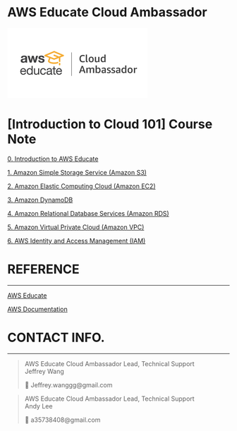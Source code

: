 # AWS Educate Cloud Ambassador

![cloudambassador.png](AWS-Educate-Cloud-Ambassador-Cloud-101-Course-Note/cloudambassador.png)

# [Introduction to Cloud 101]  Course Note

[0. Introduction to AWS Educate](AWS-Educate-Cloud-Ambassador-Cloud-101-Course-Note/0-Introduction-to-AWS-Educate.md)

[1. Amazon Simple Storage Service (Amazon S3)](AWS-Educate-Cloud-Ambassador-Cloud-101-Course-Note/1-Amazon-S3.md)

[2. Amazon Elastic Computing Cloud (Amazon EC2)](AWS-Educate-Cloud-Ambassador-Cloud-101-Course-Note/2-Amazon-EC2.md)

[3. Amazon DynamoDB](AWS-Educate-Cloud-Ambassador-Cloud-101-Course-Note/3-Amazon-DynamoDB.md)

[4. Amazon Relational Database Services (Amazon RDS)](AWS-Educate-Cloud-Ambassador-Cloud-101-Course-Note/4-Amazon-RDS.md)

[5. Amazon Virtual Private Cloud (Amazon VPC)](AWS-Educate-Cloud-Ambassador-Cloud-101-Course-Note/5-Amazon-VPC.md)

[6. AWS Identity and Access Management (IAM)](AWS-Educate-Cloud-Ambassador-Cloud-101-Course-Note/6-AWS-IAM.md)

# REFERENCE

---

[AWS Educate](http://awseducate.com)

[AWS Documentation](https://docs.aws.amazon.com)

# CONTACT INFO.

---

> AWS Educate Cloud Ambassador Lead, Technical Support </br>
> Jeffrey Wang
> 
> 
> <aside>
> 📩 Jeffrey.wanggg@gmail.com
> 
> </aside>
> 

> AWS Educate Cloud Ambassador Lead, Technical Support </br>
> Andy Lee
> 
> 
> <aside>
> 📩 a35738408@gmail.com
> 
> </aside>
>